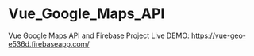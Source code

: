 # Vue_Google_Maps_API
Vue Google Maps API and Firebase Project 
Live DEMO: https://vue-geo-e536d.firebaseapp.com/
